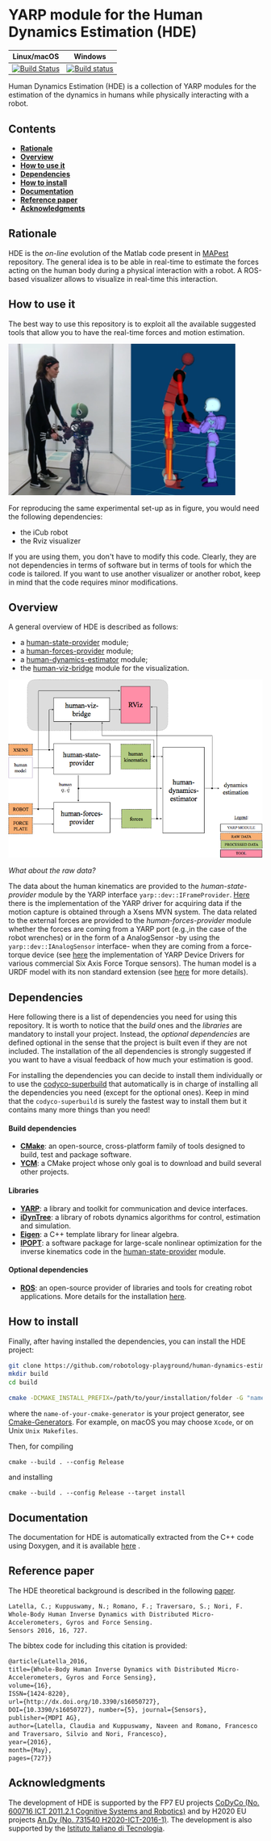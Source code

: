 # YARP module for the Human Dynamics Estimation (HDE)

| Linux/macOS | Windows |
|:----------:|:--------:|
[![Build Status](https://travis-ci.org/robotology/human-dynamics-estimation.svg?branch=master)](https://travis-ci.org/robotology/human-dynamics-estimation) | [![Build status](https://ci.appveyor.com/api/projects/status/w5rhsreg2fcmqud2/branch/master?svg=true)](https://ci.appveyor.com/project/claudia-lat/human-dynamics-estimation/branch/master)|

Human Dynamics Estimation (HDE) is a collection of YARP modules for the estimation of the dynamics in humans while physically interacting with a robot.


##  Contents
* **[Rationale](#rationale)**
* **[Overview](#overview)**
* **[How to use it](#how-to-use-it)**
* **[Dependencies](#dependencies)**
* **[How to install](#how-to-install)**
* **[Documentation](#documentation)**
* **[Reference paper](#reference-paper)**
* **[Acknowledgments](#acknowledgments)**


## Rationale
HDE is the *on-line* evolution of the Matlab code present in [MAPest](https://github.com/claudia-lat/MAPest) repository.  The general idea is to be able in real-time to estimate the forces acting on the human body during a physical interaction with a robot. 
A ROS-based visualizer allows to visualize in real-time this interaction.


## How to use it
The best way to use this repository is to exploit all the available suggested tools that allow you to have the real-time forces and motion estimation. 

<img src="misc/real_time_estimation.png" width=450 height=300>

For reproducing the same experimental set-up as in figure, you would need the following dependencies:
- the iCub robot
- the Rviz visualizer

If you are using them, you don't have to modify this code.
Clearly, they are not dependencies in terms of software but in terms of tools for which the code is tailored.  If you want to use another visualizer or another robot, keep in mind that the code requires minor modifications.

## Overview
A general overview of HDE is described as follows: 
- a [human-state-provider](human-state-provider) module;
- a [human-forces-provider](human-forces-provider) module;
- a [human-dynamics-estimator](human-dynamics-estimator) module;
- the [human-viz-bridge](human-viz-bridge) module for the visualization.

<img src="misc/hde_yarp_architecture.png">

*What about the raw data?*

The data about the human kinematics are provided to the *human-state-provider* module by the YARP interface `yarp::dev::IFrameProvider`.  [Here](https://github.com/robotology-playground/xsens-mvn) there is the implementation of the YARP driver for acquiring data if the motion capture is obtained through a Xsens MVN system. 
The data related to the external forces are provided to the  *human-forces-provider* module whether the forces are coming from a YARP port (e.g.,in the case of the robot wrenches) or in the form of a AnalogSensor -by using the `yarp::dev::IAnalogSensor` interface- when they are coming from a force-torque device (see [here](https://github.com/robotology-playground/forcetorque-yarp-devices) the implementation of YARP Device Drivers for various commercial Six Axis Force Torque sensors).
The human model is a URDF model with its non standard extension (see [here](https://github.com/robotology/idyntree/blob/master/doc/model_loading.md) for more details). 


## Dependencies
Here following there is a list of dependencies you need for using this repository.  It is worth to notice that the *build* ones and the *libraries* are mandatory to install your project. Instead, the *optional dependencies* are defined optional in the sense that the project is built even if they are not included.  The installation of the all dependencies  is strongly suggested if you want to have a visual feedback of how much your estimation is good.

For installing the dependencies you can decide to install them individually or to use the [codyco-superbuild](https://github.com/robotology/codyco-superbuild) that automatically is in charge of installing all the dependencies you need (except for the optional ones).  Keep in mind that the `codyco-superbuild` is surely the fastest way to install them but it contains many more things than you need!

#### Build dependencies
- [**CMake**](https://cmake.org/download/): an open-source, cross-platform family of tools designed to build, test and package software.
- [**YCM**](http://robotology.github.io/ycm/gh-pages/master/manual/ycm-installing.7.html): a CMake project whose only goal is to download and build several other projects.

#### Libraries
- [**YARP**](https://github.com/robotology/yarp): a library and toolkit for communication and device interfaces.
- [**iDynTree**](https://github.com/robotology/idyntree): a library of robots dynamics algorithms for control, estimation and simulation.
- [**Eigen**](http://eigen.tuxfamily.org/index.php?title=Main_Page): a C++ template library for linear algebra.
- [**IPOPT**](http://wiki.icub.org/wiki/Installing_IPOPT): a software package for large-scale nonlinear optimization for the inverse kinematics code in the [human-state-provider](human-state-provider) module.

#### Optional dependencies
- [**ROS**](http://wiki.ros.org): an open-source provider of libraries and tools for creating robot applications.  More details for the installation [here](human-viz-bridge).


## How to install
Finally, after having installed the dependencies, you can install the HDE project:
```bash
git clone https://github.com/robotology-playground/human-dynamics-estimation.git
mkdir build
cd build
```

```bash
cmake -DCMAKE_INSTALL_PREFIX=/path/to/your/installation/folder -G "name-of-your-cmake-generator" ..
```
where the `name-of-your-cmake-generator` is your project generator, see [Cmake-Generators](https://cmake.org/cmake/help/latest/manual/cmake-generators.7.html). For example, on macOS you may choose `Xcode`, or on Unix `Unix Makefiles`.

Then, for compiling
```
cmake --build . --config Release
```
and installing
```
cmake --build . --config Release --target install
```


## Documentation
The documentation for HDE is automatically extracted from the C++ code using Doxygen, and it is available [here](https://robotology.github.io/human-dynamics-estimation/html/annotated.html) .


## Reference paper
The HDE theoretical background is described in the following [paper](http://www.mdpi.com/1424-8220/16/5/727).
~~~
Latella, C.; Kuppuswamy, N.; Romano, F.; Traversaro, S.; Nori, F.	
Whole-Body Human Inverse Dynamics with Distributed Micro-Accelerometers, Gyros and Force Sensing. 
Sensors 2016, 16, 727.
~~~

The bibtex code for including this citation is provided:
~~~
@article{Latella_2016, 
title={Whole-Body Human Inverse Dynamics with Distributed Micro-Accelerometers, Gyros and Force Sensing}, 
volume={16}, 
ISSN={1424-8220}, 
url={http://dx.doi.org/10.3390/s16050727}, 
DOI={10.3390/s16050727}, number={5}, journal={Sensors}, 
publisher={MDPI AG}, 
author={Latella, Claudia and Kuppuswamy, Naveen and Romano, Francesco and Traversaro, Silvio and Nori, Francesco}, 
year={2016}, 
month={May}, 
pages={727}}
~~~


## Acknowledgments
The development of HDE is supported by the FP7 EU projects [CoDyCo (No. 600716 ICT 2011.2.1 Cognitive
Systems and Robotics)](http://www.codyco.eu/) and by H2020 EU projects [An.Dy (No. 731540 H2020-ICT-2016-1)](http://andy-project.eu).
The development is also supported by the [Istituto Italiano di Tecnologia](http://www.iit.it).

